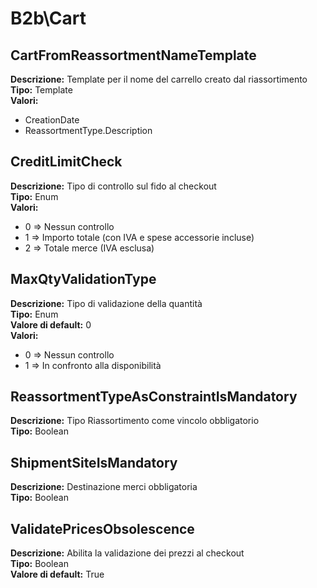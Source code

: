 # B2b\Cart
CartFromReassortmentNameTemplate 
----
**Descrizione:** Template per il nome del carrello creato dal riassortimento <br>
**Tipo:** Template <br>
**Valori:**
* CreationDate
* ReassortmentType.Description

CreditLimitCheck 
----
**Descrizione:** Tipo di controllo sul fido al checkout <br>
**Tipo:** Enum <br>
**Valori:**
* 0 => Nessun controllo
* 1 => Importo totale (con IVA e spese accessorie incluse)
* 2 => Totale merce (IVA esclusa)

MaxQtyValidationType 
----
**Descrizione:** Tipo di validazione della quantità <br>
**Tipo:** Enum <br>
**Valore di default:** 0 <br>
**Valori:**
* 0 => Nessun controllo
* 1 => In confronto alla disponibilità

ReassortmentTypeAsConstraintIsMandatory 
----
**Descrizione:** Tipo Riassortimento come vincolo obbligatorio <br>
**Tipo:** Boolean <br>

ShipmentSiteIsMandatory 
----
**Descrizione:** Destinazione merci obbligatoria <br>
**Tipo:** Boolean <br>

ValidatePricesObsolescence 
----
**Descrizione:** Abilita la validazione dei prezzi al checkout <br>
**Tipo:** Boolean <br>
**Valore di default:** True <br>

